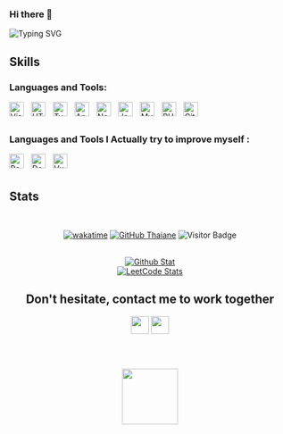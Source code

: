 ### Hi there 👋

<img src="https://readme-typing-svg.demolab.com?font=Fira+Code&pause=1000&width=435&lines=Full-stack+Web+Developer;French;Junior Developer" alt="Typing SVG" />

## Skills


### Languages and Tools:

<img align="left" alt="Visual Studio Code" title="Visual Studio Code" width="26px" src="https://cdn.jsdelivr.net/gh/devicons/devicon/icons/vscode/vscode-original.svg" style="padding-right:10px;" />

<img align="left" alt="HTML5" title="HTML5" width="26px" src="https://cdn.jsdelivr.net/gh/devicons/devicon/icons/html5/html5-original.svg" style="padding-right:10px;" />
<img align="left" alt="TypeScript" title="TypeScript" width="26px" src="https://cdn.jsdelivr.net/gh/devicons/devicon/icons/typescript/typescript-original.svg" style="padding-right:10px;" />


<img align="left" alt="Angular" title="Angular" width="26px" src="https://cdn.jsdelivr.net/gh/devicons/devicon/icons/angularjs/angularjs-original.svg" style="padding-right:10px;" />

<img align="left" alt="Node.js" title="Node.js" width="26px" src="https://cdn.jsdelivr.net/gh/devicons/devicon/icons/nodejs/nodejs-original.svg" style="padding-right:10px;" />
<img align="left" alt="Java" title="Java" width="26px" src="https://cdn.jsdelivr.net/gh/devicons/devicon/icons/java/java-original.svg" style="padding-right:10px;" />
<img align="left" alt="MySQL" title="MySQL" width="26px" src="https://cdn.jsdelivr.net/gh/devicons/devicon/icons/mysql/mysql-original.svg" style="padding-right:10px;" />


<img align="left" alt="PHP" title="PHP" width="26px" src="https://cdn.jsdelivr.net/gh/devicons/devicon/icons/php/php-original.svg" style="padding-right:10px;" />

<img align="left" alt="Git" title="Git" width="26px" src="https://cdn.jsdelivr.net/gh/devicons/devicon/icons/git/git-original.svg" style="padding-right:10px;" />




<br />
<br />


### Languages and Tools I Actually try to improve myself : 

<img align="left" alt="React" title="React" width="26px" src="https://cdn.jsdelivr.net/gh/devicons/devicon/icons/react/react-original.svg" style="padding-right:10px;" />
<img align="left" alt="Docker" title="Docker" width="26px" src="https://cdn.jsdelivr.net/gh/devicons/devicon/icons/docker/docker-original.svg" style="padding-right:10px;" />

<img align="left" alt="VueJS" title="VueJS" width="26px" src="https://cdn.jsdelivr.net/gh/devicons/devicon/icons/vuejs/vuejs-original.svg" style="padding-right:10px;" />
<br />
<br />


## Stats

<br/>
<div align="center">

[![wakatime](https://wakatime.com/badge/user/eec38ac8-99d6-4b73-a45a-6d24ff38d82b.svg)](https://wakatime.com/@eec38ac8-99d6-4b73-a45a-6d24ff38d82b) [![GitHub Thaiane](https://img.shields.io/github/followers/thaiane?label=follow&style=social)](https://github.com/FazCodeFR) ![Visitor Badge](https://visitor-badge.laobi.icu/badge?page_id=FazCodeFR.visitor-badge)

<br />



<a target="_blank" href='https://github.com/FazCodeFR/' title="Github Stat"> 
  <img alt="Github Stat" src="https://github-readme-stats.vercel.app/api/?username=FazCodeFR&theme=github_dark&layout=compact&count_private=true" />
</a>

<br />


<a target="_blank" href='https://leetcode.com/FazCode/' title="LeetCode est une plateforme pour améliorer les compétences/connaissances et de préparation aux entretiens techniques."> 
  <img alt="LeetCode Stats" title="LeetCode est une plateforme pour améliorer les compétences/connaissances et de préparation aux entretiens techniques." src="https://leetcode.card.workers.dev/FazCode?theme=dark&font=baloo&extension=null"/>
</a>

</div>



<div align="center">
<h2> Don't hesitate, contact me to work together </h2>

<a target="_blank" href='https://fazcode.com' title="My website"> <img width = '32px' align= 'center' src="https://raw.githubusercontent.com/rahulbanerjee26/githubAboutMeGenerator/main/icons/portfolio.png"/></a> 
<a target="_blank" href='https://www.github.com/FazCodeFR' title="Github profil"> <img width = '32px' align= 'center' src="https://raw.githubusercontent.com/rahulbanerjee26/githubAboutMeGenerator/main/icons/github.svg"/></a> 
</div>

<br/><br/>

<div align="center">
<img src='https://raw.githubusercontent.com/ShahriarShafin/ShahriarShafin/main/Assets/handshake.gif' width="100px">
</div>
